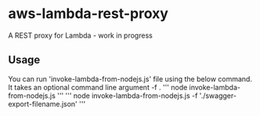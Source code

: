 # aws-lambda-rest-proxy
A REST proxy for Lambda - work in progress

## Usage
You can run 'invoke-lambda-from-nodejs.js' file using the below command. It takes an optional command line argument -f <the swagger API definition JSON file>. 
'''
node invoke-lambda-from-nodejs.js
'''
'''
node invoke-lambda-from-nodejs.js -f './swagger-export-filename.json'
'''
